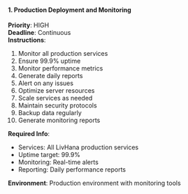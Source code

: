 #### 1. Production Deployment and Monitoring
**Priority**: HIGH  
**Deadline**: Continuous  
**Instructions**:
1. Monitor all production services
2. Ensure 99.9% uptime
3. Monitor performance metrics
4. Generate daily reports
5. Alert on any issues
6. Optimize server resources
7. Scale services as needed
8. Maintain security protocols
9. Backup data regularly
10. Generate monitoring reports

**Required Info**:
- Services: All LivHana production services
- Uptime target: 99.9%
- Monitoring: Real-time alerts
- Reporting: Daily performance reports

**Environment**: Production environment with monitoring tools
